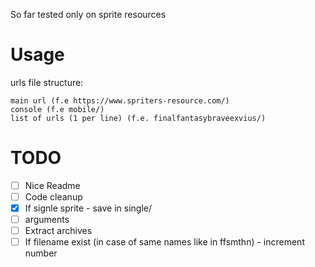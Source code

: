 So far tested only on sprite resources

# Usage
urls file structure:
```
main url (f.e https://www.spriters-resource.com/)
console (f.e mobile/)
list of urls (1 per line) (f.e. finalfantasybraveexvius/)
```
# TODO
* [ ] Nice Readme
* [ ] Code cleanup
* [x] If signle sprite - save in single/
* [ ] arguments
* [ ] Extract archives
* [ ] If filename exist (in case of same names like in ffsmthn) - increment number
